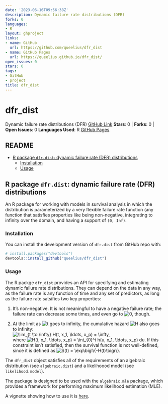 ```yaml
---
date: '2023-06-16T09:56:38Z'
description: Dynamic failure rate distributions (DFR)
forks: 0
languages:
- R
layout: ghproject
links:
- name: GitHub
  url: https://github.com/queelius/dfr_dist
- name: GitHub Pages
  url: https://queelius.github.io/dfr_dist/
open_issues: 0
stars: 0
tags:
- GitHub
- project
title: dfr_dist
---
```

# dfr_dist
Dynamic failure rate distributions (DFR)
[GitHub Link](https://github.com/queelius/dfr_dist)
**Stars**: 0 | **Forks**: 0 | **Open Issues**: 0
**Languages Used**: R
[GitHub Pages](https://queelius.github.io/dfr_dist/)

## README

  - [R package `dfr.dist`: dynamic failure rate (DFR)
    distributions](#r-package-dfrdist-dynamic-failure-rate-dfr-distributions)
      - [Installation](#installation)
      - [Usage](#usage)

<!-- README.md is generated from README.Rmd. Please edit that file -->

## R package `dfr.dist`: dynamic failure rate (DFR) distributions

<!-- badges: start -->

<!-- badges: end -->

An R package for working with models in survival analysis in which the
distribution is parameterized by a very flexible failure rate function
(any function that satisfies properties like being non-negative,
integrating to infinity over the domain, and having a support of `(0,
Inf)`.

### Installation

You can install the development version of `dfr.dist` from GitHub repo
with:

``` r
# install.packages("devtools")
devtools::install_github("queelius/dfr_dist")
```

### Usage

The R packge `dfr_dist` provides an API for specifying and estimating
dynamic failure rate distributions. They can depend on the data in any
way, as the failure rate is any function of time and any set of
predictors, as long as the failure rate satsifies two key properties:

1.  It’s non-negative. It is not meaningful to have a negative failure
    rate; the failure rate can decrease some times, and even go to
    ![0](https://latex.codecogs.com/png.image?%5Cdpi%7B110%7D&space;%5Cbg_white&space;0
    "0"), though.

2.  At the limit as
    ![t](https://latex.codecogs.com/png.image?%5Cdpi%7B110%7D&space;%5Cbg_white&space;t
    "t") goes to infinity, the cumulative hazard
    ![H](https://latex.codecogs.com/png.image?%5Cdpi%7B110%7D&space;%5Cbg_white&space;H
    "H") also goes to infinity:   
    ![&#10; \\lim\_{t \\to \\infty} H(t, x\_1, \\ldots, x\_p) =
    \\infty,&#10;
    ](https://latex.codecogs.com/png.image?%5Cdpi%7B110%7D&space;%5Cbg_white&space;%0A%20%5Clim_%7Bt%20%5Cto%20%5Cinfty%7D%20H%28t%2C%20x_1%2C%20%5Cldots%2C%20x_p%29%20%3D%20%5Cinfty%2C%0A%20%20
    "
 \\lim_{t \\to \\infty} H(t, x_1, \\ldots, x_p) = \\infty,
  ")  
        where ![H(t, x\_1, \\ldots, x\_p) = \\int\_{0}^t h(u, x\_1, \\ldots,
    x\_p)
    du](https://latex.codecogs.com/png.image?%5Cdpi%7B110%7D&space;%5Cbg_white&space;H%28t%2C%20x_1%2C%20%5Cldots%2C%20x_p%29%20%3D%20%5Cint_%7B0%7D%5Et%20h%28u%2C%20x_1%2C%20%5Cldots%2C%20x_p%29%20du
    "H(t, x_1, \\ldots, x_p) = \\int_{0}^t h(u, x_1, \\ldots, x_p) du").
    If this constraint isn’t satisfied, then the survival function is
    not well-defined, since it is defined as ![S(t) =
    \\exp\\bigl\\{-H(t)\\bigr\\}](https://latex.codecogs.com/png.image?%5Cdpi%7B110%7D&space;%5Cbg_white&space;S%28t%29%20%3D%20%5Cexp%5Cbigl%5C%7B-H%28t%29%5Cbigr%5C%7D
    "S(t) = \\exp\\bigl\\{-H(t)\\bigr\\}").

The `dfr_dist` object satisfies all of the requirements of an algebraic
distribution (see `algebraic.dist`) and a likelihoood model (see
`likelihood.model`).

The package is designed to be used with the `algebraic.mle` package,
which provides a framework for performing maximum likelihood estimation
(MLE).

A vignette showing how to use it is
[here](https://queelius.github.io/dfr_dist/articles/failure_rate.html).
